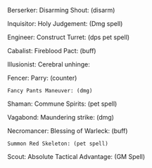 Berserker:
	Disarming Shout: (disarm)

Inquisitor:
	Holy Judgement: (Dmg spell)


Engineer:
	Construct Turret: (dps pet spell)

Cabalist:
	Fireblood Pact: (buff)

Illusionist:
	Cerebral unhinge:

Fencer:
	Parry: (counter)

	Fancy Pants Maneuver: (dmg)


Shaman:
	Commune Spirits: (pet spell)

Vagabond:
	Maundering strike: (dmg)

Necromancer:
	Blessing of Warleck: (buff)

	Summon Red Skeleton: (pet spell)

Scout:
	Absolute Tactical Advantage: (GM Spell)
	



